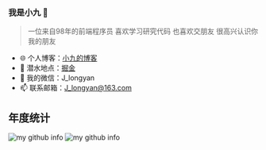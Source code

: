 
###  我是小九 🚀

> 一位来自98年的前端程序员 喜欢学习研究代码 也喜欢交朋友 很高兴认识你 我的朋友

- 🌐 个人博客：[小九的博客](https://jiangly.com/)
- 🏡 潜水地点：[掘金](https://juejin.cn/user/3861140568811576/posts)
- 💬 我的微信：J_longyan
- 📫 联系邮箱：J_longyan@163.com

## 年度统计

![my github info](https://github-readme-stats.vercel.app/api?username=longyanjiang&hide_border=true&show_icons=true&include_all_commits=true&line_height=20&theme=gruvbox&locale=cn&custom_title=小九的github统计)
![my github info](https://github-readme-stats.vercel.app/api/top-langs/?username=longyanjiang&hide_border=true&theme=gruvbox&layout=compact&locale=cn&custom_title=小九常用的语言)
